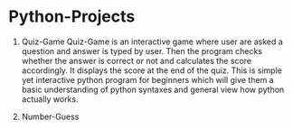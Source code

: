 # Python-Projects

1. Quiz-Game 
Quiz-Game is an interactive game where user are asked a question and answer is typed by user. Then the program checks whether the answer is correct or not and calculates the score accordingly. It displays the score at the end of the quiz. This is simple yet interactive python program for beginners which will give them a basic understanding of python syntaxes and general view how python actually works.

2. Number-Guess
